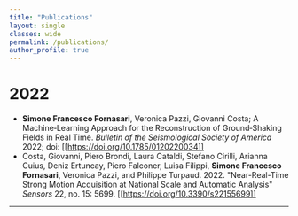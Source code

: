 ```yaml
---
title: "Publications"
layout: single
classes: wide
permalink: /publications/
author_profile: true
---
```


# 2022

* **Simone Francesco Fornasari**, Veronica Pazzi, Giovanni Costa; A Machine‐Learning Approach for the Reconstruction of Ground‐Shaking Fields in Real Time. *Bulletin of the Seismological Society of America* 2022; doi: [[https://doi.org/10.1785/0120220034]]
* Costa, Giovanni, Piero Brondi, Laura Cataldi, Stefano Cirilli, Arianna Cuius, Deniz Ertuncay, Piero Falconer, Luisa Filippi, **Simone Francesco Fornasari**, Veronica Pazzi, and Philippe Turpaud. 2022. "Near-Real-Time Strong Motion Acquisition at National Scale and Automatic Analysis" *Sensors* 22, no. 15: 5699. [[https://doi.org/10.3390/s22155699]]

---
